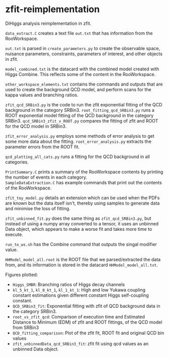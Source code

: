 # zfit-reimplementation
DiHiggs analysis reimplementation in zfit. 

`data_extract.C` creates a text file `out.txt` that has information from the RooWorkspace. 

`out.txt` is parsed in `create_parameters.py` to create the observable space, nuisance parameters, constraints, parameters of interest, and other objects in zfit. 

`model_combined.txt` is the datacard with the combined model created with Higgs Combine. This reflects some of the content in the RooWorkspace. 

`other_workspace_elements.txt` contains the commands and outputs that are used to create the background QCD model, and perform scans for the kappa values and branching ratios. 

`zfit_qcd_SRBin3.py` is the code to run the zfit exponential fitting of the QCD background in the category SRBin3. 
`root_fitting_qcd_SRBin3.py` runs a ROOT exponential model fitting of the QCD background in the category SRBin3. 
`qcd_SRBin3_zfit_v_ROOT.py` compares the fitting of zfit and ROOT for the QCD model in SRBin3. 

`zfit_error_analysis.py` employs some methods of error analysis to get some more data about the fitting. 
`root_error_analysis.py` extracts the parameter errors from the ROOT fit. 

`qcd_plotting_all_cats.py` runs a fitting for the QCD background in all categories.

`PrintSummary.C` prints a summary of the RooWorkspace contents by printing the number of events in each category.  
`SampleDataExtraction.C` has example commands that print out the contents of the RooWorkspace.

`zfit_toy_model.py` details an extension which can be used when the PDFs are known but the data itself isn't, thereby using samples to generate data and minimise the loss of fitting. 

`zfit_unbinned_fit.py` does the same thing as `zfit_qcd_SRBin3.py`, but instead of using a numpy array converted to a tensor, it uses an unbinned Data object, which appears to make a worse fit and takes more time to execute. 

`run_to_ws.sh` has the Combine command that outputs the singal modifier value. 

`HHModel_model_all.root` is the ROOT file that we parsed/extracted the data from, and its information is stored in the datacard `HHModel_model_all.txt`.


Figures plotted:
-   `Higgs_SMBR`: Branching ratios of Higgs decay channels
-   `kl_5_kt_1`, `kl_0_kt_1`, `kl_1_kt_1`: High and low Yukawa coupling constant estimations given different constant Higgs self-coupling constant.
-   `QCD_SRBin3_fit`: Exponential fitting with zfit of QCD background data in the category SRBin3.
-   `root_vs_zfit_qcd`: Comparison of execution time and Estimated Distance to Minimum (EDM) of zfit and ROOT fittings, of the QCD model from SRBin3
-   `QCD_fitting_comparison`: Plot of the zfit fit, ROOT fit and original QCD bin values
-   `zfit_unbinnedData_qcd_SRBin3_fit`: zfit fit using qcd values as an unbinned Data object. 
